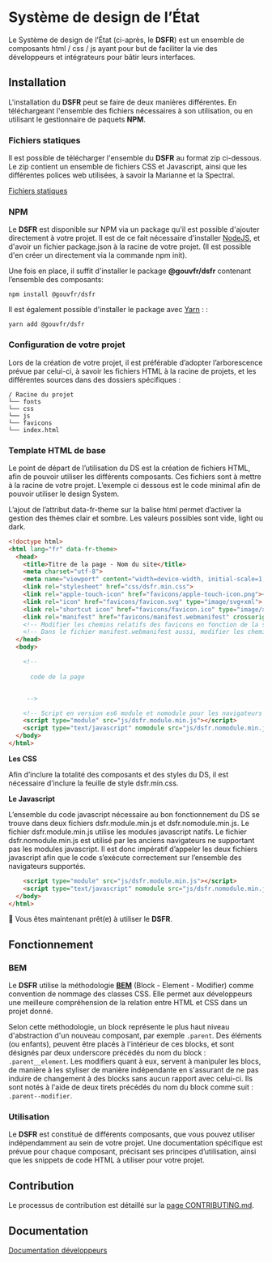 # Système de design de l’État

Le Système de design de l’État (ci-après, le **DSFR**) est un ensemble de composants html / css / js ayant pour but de faciliter la vie des développeurs et intégrateurs pour bâtir leurs interfaces. 

## Installation

L'installation du **DSFR** peut se faire de deux manières différentes. En téléchargeant l'ensemble des fichiers nécessaires à son utilisation, ou en utilisant le gestionnaire de paquets **NPM**.

### Fichiers statiques
Il est possible de télécharger l'ensemble du **DSFR** au format zip ci-dessous. Le zip contient un ensemble de fichiers CSS et Javascript, ainsi que les différentes polices web utilisées, à savoir la Marianne et la Spectral.

[Fichiers statiques](https://gouvfr.atlassian.net/wiki/spaces/DB/pages/223019574/D+veloppeurs#Fichiers-statiques)

### NPM
Le **DSFR** est disponible sur NPM via un package qu'il est possible d'ajouter directement à votre projet. Il est de ce fait nécessaire d'installer [NodeJS](https://nodejs.org/en/), et d'avoir un fichier package.json à la racine de votre projet. (Il est possible d'en créer un directement via la commande npm init).

Une fois en place, il suffit d'installer le package **@gouvfr/dsfr** contenant l’ensemble des composants: 

```
npm install @gouvfr/dsfr
```
Il est également possible d'installer le package avec [Yarn](https://yarnpkg.com/) : :
```
yarn add @gouvfr/dsfr
```

### Configuration de votre projet 
Lors de la création de votre projet, il est préférable d’adopter l’arborescence prévue par celui-ci, à savoir les fichiers HTML à la racine de projets, et les différentes sources dans des dossiers spécifiques : 

```
/ Racine du projet
└── fonts
└── css
└── js
└── favicons
└── index.html
```

### Template HTML de base
Le point de départ de l’utilisation du DS est la création de fichiers HTML, afin de pouvoir utiliser les différents composants. Ces fichiers sont à mettre à la racine de votre projet. L’exemple ci dessous est le code minimal afin de pouvoir utiliser le design System.

L’ajout de l’attribut data-fr-theme sur la balise html permet d’activer la gestion des thèmes clair et sombre. Les valeurs possibles sont vide,  light ou dark.

```html
<!doctype html>
<html lang="fr" data-fr-theme>
  <head>
    <title>Titre de la page - Nom du site</title>
    <meta charset="utf-8">
    <meta name="viewport" content="width=device-width, initial-scale=1, shrink-to-fit=no">
    <link rel="stylesheet" href="css/dsfr.min.css">
    <link rel="apple-touch-icon" href="favicons/apple-touch-icon.png"><!-- 180×180 -->
    <link rel="icon" href="favicons/favicon.svg" type="image/svg+xml">
    <link rel="shortcut icon" href="favicons/favicon.ico" type="image/x-icon"><!-- 32×32 -->
    <link rel="manifest" href="favicons/manifest.webmanifest" crossorigin="use-credentials">
    <!-- Modifier les chemins relatifs des favicons en fonction de la structure du projet -->
    <!-- Dans le fichier manifest.webmanifest aussi, modifier les chemins vers les images -->
  </head>
  <body>

    <!-- 
      
      code de la page


     -->

    <!-- Script en version es6 module et nomodule pour les navigateurs le ne supportant pas -->
    <script type="module" src="js/dsfr.module.min.js"></script>
    <script type="text/javascript" nomodule src="js/dsfr.nomodule.min.js"></script>
  </body>
</html>
```

**Les CSS**

Afin d’inclure la totalité des composants et des styles du DS, il est nécessaire d’inclure la feuille de style dsfr.min.css.

**Le Javascript**

L’ensemble du code javascript nécessaire au bon fonctionnement du DS se trouve dans deux fichiers dsfr.module.min.js et dsfr.nomodule.min.js. 
Le fichier dsfr.module.min.js utilise les modules javascript natifs. 
Le fichier dsfr.nomodule.min.js est utilisé par les anciens navigateurs ne supportant pas les modules javascript. 
Il est donc impératif d’appeler les deux fichiers javascript afin que le code s’exécute correctement sur l’ensemble des navigateurs supportés.

```html
    <script type="module" src="js/dsfr.module.min.js"></script>
    <script type="text/javascript" nomodule src="js/dsfr.nomodule.min.js"></script>
  </body>
</html>
```

🙌 Vous êtes maintenant prêt(e) à utiliser le **DSFR**.

## Fonctionnement

### BEM
Le **DSFR** utilise la méthodologie [**BEM**]([https://css-tricks.com/bem-101/]([http://getbem.com/naming/](http://getbem.com/naming/))) (Block - Element - Modifier) comme convention de nommage des classes CSS. Elle permet aux développeurs une meilleure compréhension de la relation entre HTML et CSS dans un projet donné.

Selon cette méthodologie, un block représente le plus haut niveau d'abstraction d'un nouveau composant, par exemple `.parent`.
Des éléments (ou enfants), peuvent être placés à l'intérieur de ces blocks, et sont désignés par deux underscore précédés du nom du block : `.parent__element`.
Les modifiers quant à eux, servent à manipuler les blocs, de manière à les styliser de manière indépendante en s'assurant de ne pas induire de changement à des blocks sans aucun rapport avec celui-ci. Ils sont notés à l'aide de deux tirets précédés du nom du block comme suit : `.parent--modifier`.

### Utilisation
Le **DSFR** est constitué de différents composants, que vous pouvez utiliser indépendamment au sein de votre projet.
Une documentation spécifique est prévue pour chaque composant, précisant ses principes d’utilisation, ainsi que les snippets de code HTML à utiliser pour votre projet.

## Contribution
Le processus de contribution est détaillé sur la [page CONTRIBUTING.md](CONTRIBUTING.md).

## Documentation

[Documentation développeurs](https://gouvfr.atlassian.net/wiki/spaces/DB/pages/223019574/D+veloppeurs)
